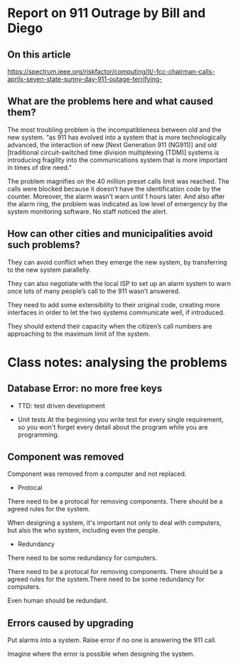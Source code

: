 # Report on 911 Outrage by Bill and Diego

## On this article

https://spectrum.ieee.org/riskfactor/computing/it/-fcc-chairman-calls-aprils-seven-state-sunny-day-911-outage-terrifying-

## What are the problems here and what caused them?

The most troubling problem is the incompatibleness between old and the new system. “as 911 has evolved into a system that is more technologically advanced, the interaction of new [Next Generation 911 (NG911)] and old [traditional circuit-switched time division multiplexing (TDM)] systems is introducing fragility into the communications system that is more important in times of dire need.”

The problem magnifies on the 40 million preset calls limit was reached. The calls were blocked because it doesn’t have the identification code by the counter. Moreover, the alarm wasn’t warn until 1 hours later. And also after the alarm ring, the problem was indicated as low level of emergency by the system monitoring software. No staff noticed the alert.

## How can other cities and municipalities avoid such problems?

They can avoid conflict when they emerge the new system, by transferring to the new system parallelly.

They can also negotiate with the local ISP to set up an alarm system to warn once lots of many people’s call to the 911 wasn’t answered.

They need to add some extensibility to their original code, creating more interfaces in order to let the two systems communicate well, if introduced.

They should extend their capacity when the citizen’s call numbers are approaching to the maximum limit of the system.

# Class notes: analysing the problems

## Database Error: no more free keys

* TTD: test driven development
- Unit tests
At the beginning you write test for every single requirement, so you won't forget every detail about the program while you are programming.

## Component was removed

Component was removed from a computer and not replaced.

* Protocal

There need to be a protocal for removing components. There should be a agreed rules for the system.

When designing a system, it's important not only to deal with computers, but also the who system, including even the people.

* Redundancy 

There need to be some redundancy for computers.

There need to be a protocal for removing components. There should be a agreed rules for the system.There need to be some redundancy for computers.

Even human should be redundant.

## Errors caused by upgrading

Put alarms into a system. Raise error if no one is answering the 911 call.

Imagine where the error is possible when designing the system.
